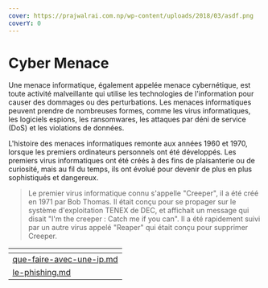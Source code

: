 ```yaml
---
cover: https://prajwalrai.com.np/wp-content/uploads/2018/03/asdf.png
coverY: 0
---
```


# Cyber Menace

Une menace informatique, également appelée menace cybernétique, est toute activité malveillante qui utilise les technologies de l'information pour causer des dommages ou des perturbations. Les menaces informatiques peuvent prendre de nombreuses formes, comme les virus informatiques, les logiciels espions, les ransomwares, les attaques par déni de service (DoS) et les violations de données.

L'histoire des menaces informatiques remonte aux années 1960 et 1970, lorsque les premiers ordinateurs personnels ont été développés. Les premiers virus informatiques ont été créés à des fins de plaisanterie ou de curiosité, mais au fil du temps, ils ont évolué pour devenir de plus en plus sophistiqués et dangereux.

> Le premier virus informatique connu s'appelle "Creeper", il a été créé en 1971 par Bob Thomas. Il était conçu pour se propager sur le système d'exploitation TENEX de DEC, et affichait un message qui disait "I'm the creeper : Catch me if you can". Il a été rapidement suivi par un autre virus appelé "Reaper" qui était conçu pour supprimer Creeper.

<table data-view="cards"><thead><tr><th data-card-target data-type="content-ref"></th></tr></thead><tbody><tr><td><a href="que-faire-avec-une-ip.md">que-faire-avec-une-ip.md</a></td></tr><tr><td><a href="le-phishing.md">le-phishing.md</a></td></tr></tbody></table>
